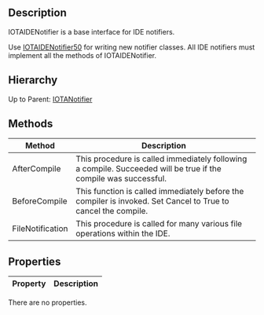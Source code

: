 ## Description
IOTAIDENotifier is a base interface for IDE notifiers. 

Use [IOTAIDENotifier50](IOTAIDENotifier50) for writing new notifier classes. All IDE notifiers must implement all the methods of IOTAIDENotifier.

## Hierarchy
Up to Parent: [IOTANotifier](IOTANotifier)

## Methods
| Method | Description |
| ------------- | ------------- |
| AfterCompile | This procedure is called immediately following a compile.  Succeeded will be true if the compile was successful. |
| BeforeCompile | This function is called immediately before the compiler is invoked. Set Cancel to True to cancel the compile. |
| FileNotification | This procedure is called for many various file operations within the IDE. |


## Properties
| Property | Description |
| ------------- | ------------- |
There are no properties.
